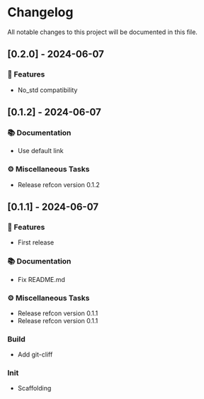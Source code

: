 # Changelog

All notable changes to this project will be documented in this file.

## [0.2.0] - 2024-06-07

### 🚀 Features

- No_std compatibility

## [0.1.2] - 2024-06-07

### 📚 Documentation

- Use default link

### ⚙️ Miscellaneous Tasks

- Release refcon version 0.1.2

## [0.1.1] - 2024-06-07

### 🚀 Features

- First release

### 📚 Documentation

- Fix README.md

### ⚙️ Miscellaneous Tasks

- Release refcon version 0.1.1
- Release refcon version 0.1.1

### Build

- Add git-cliff

### Init

- Scaffolding

<!-- generated by git-cliff -->
